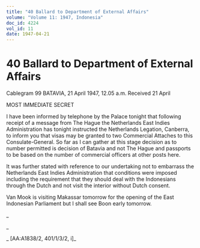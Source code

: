 ```yaml
---
title: "40 Ballard to Department of External Affairs"
volume: "Volume 11: 1947, Indonesia"
doc_id: 4224
vol_id: 11
date: 1947-04-21
---
```


# 40 Ballard to Department of External Affairs

Cablegram 99 BATAVIA, 21 April 1947, 12.05 a.m. Received 21 April

MOST IMMEDIATE SECRET

I have been informed by telephone by the Palace tonight that following receipt of a message from The Hague the Netherlands East Indies Administration has tonight instructed the Netherlands Legation, Canberra, to inform you that visas may be granted to two Commercial Attaches to this Consulate-General. So far as I can gather at this stage decision as to number permitted is decision of Batavia and not The Hague and passports to be based on the number of commercial officers at other posts here.

It was further stated with reference to our undertaking not to embarrass the Netherlands East Indies Administration that conditions were imposed including the requirement that they should deal with the Indonesians through the Dutch and not visit the interior without Dutch consent.

Van Mook is visiting Makassar tomorrow for the opening of the East Indonesian Parliament but I shall see Boon early tomorrow.

_

_

_ [AA:A1838/2, 401/1/3/2, i]_
